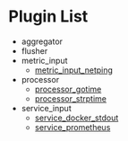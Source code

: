 # Plugin List
- aggregator
- flusher
- metric_input
	- [metric_input_netping](metric_input/metric_input_netping.md)
- processor
	- [processor_gotime](processor/processor_gotime.md)
	- [processor_strptime](processor/processor_strptime.md)
- service_input
	- [service_docker_stdout](service_input/service_docker_stdout.md)
	- [service_prometheus](service_input/service_prometheus.md)
